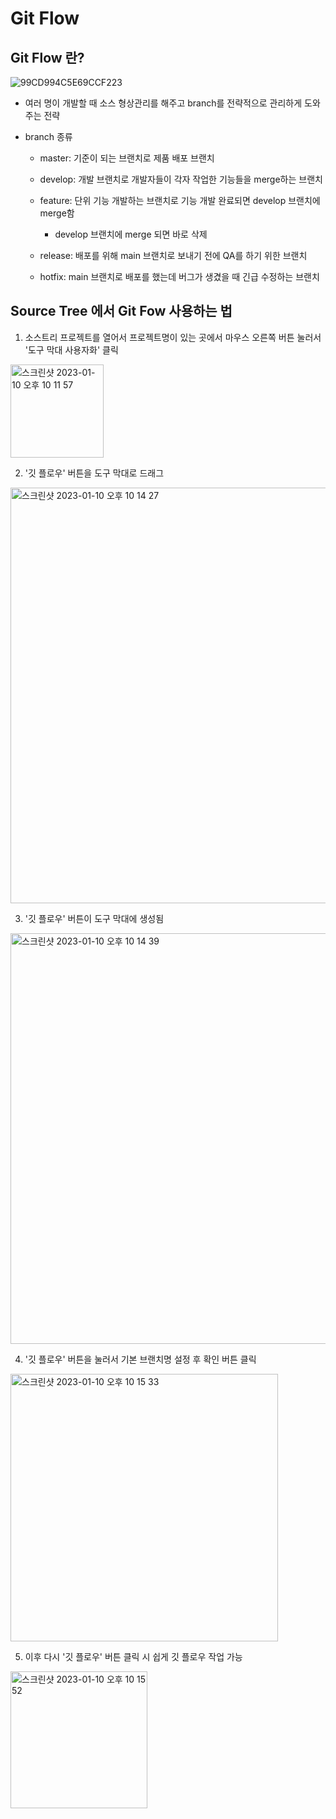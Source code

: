 # Git Flow

## Git Flow 란?

![99CD994C5E69CCF223](https://user-images.githubusercontent.com/39457533/211559714-9f261d1c-4c65-4a2c-88c8-cd31f5d6c8e6.png)


- 여러 명이 개발할 때 소스 형상관리를 해주고 branch를 전략적으로 관리하게 도와주는 전략

- branch 종류

    - master: 기준이 되는 브랜치로 제품 배포 브랜치

    - develop: 개발 브랜치로 개발자들이 각자 작업한 기능들을 merge하는 브랜치
    
    - feature: 단위 기능 개발하는 브랜치로 기능 개발 완료되면 develop 브랜치에 merge함
        
        - develop 브랜치에 merge 되면 바로 삭제

    - release: 배포를 위해 main 브랜치로 보내기 전에 QA를 하기 위한 브랜치

    - hotfix: main 브랜치로 배포를 했는데 버그가 생겼을 때 긴급 수정하는 브랜치

## Source Tree 에서 Git Fow 사용하는 법

1. 소스트리 프로젝트를 열어서 프로젝트명이 있는 곳에서 마우스 오른쪽 버튼 눌러서 '도구 막대 사용자화' 클릭

<img width="149" alt="스크린샷 2023-01-10 오후 10 11 57" src="https://user-images.githubusercontent.com/39457533/211562221-c435b8fd-70d9-4a74-8919-3f75a34472ae.png">

2. '깃 플로우' 버튼을 도구 막대로 드래그

<img width="665" alt="스크린샷 2023-01-10 오후 10 14 27" src="https://user-images.githubusercontent.com/39457533/211562278-29473d2c-f4cf-43f6-9046-b2db69b9d642.png">

3. '깃 플로우' 버튼이 도구 막대에 생성됨

<img width="657" alt="스크린샷 2023-01-10 오후 10 14 39" src="https://user-images.githubusercontent.com/39457533/211562330-74c2d2d8-7573-4abf-a3ab-aea2382ff251.png">

4. '깃 플로우' 버튼을 눌러서 기본 브랜치명 설정 후 확인 버튼 클릭

<img width="428" alt="스크린샷 2023-01-10 오후 10 15 33" src="https://user-images.githubusercontent.com/39457533/211562407-f02a76ac-e267-43df-9596-8d47af3dcd87.png">

5. 이후 다시 '깃 플로우' 버튼 클릭 시 쉽게 깃 플로우 작업 가능

<img width="219" alt="스크린샷 2023-01-10 오후 10 15 52" src="https://user-images.githubusercontent.com/39457533/211562462-327822cc-23a0-4c45-bbd9-4161a7c593b6.png">

